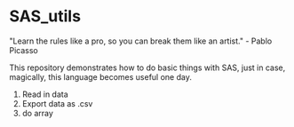 # SAS_utils
"Learn the rules like a pro, so you can break them like an artist." - Pablo Picasso

This repository demonstrates how to do basic things with SAS, just in case, magically, this language becomes useful one day. 
1. Read in data
2. Export data as .csv
3. do array
